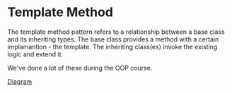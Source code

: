 # Template Method

The template method pattern refers to a relationship between a base class and its inheriting types. 
The base class provides a method with a certain implamantion - the template. 
The inheriting class(es) invoke the existing logic and extend it. 

We've done a lot of these during the OOP course. 

[Diagram](http://www.dofactory.com/net/template-method-design-pattern)